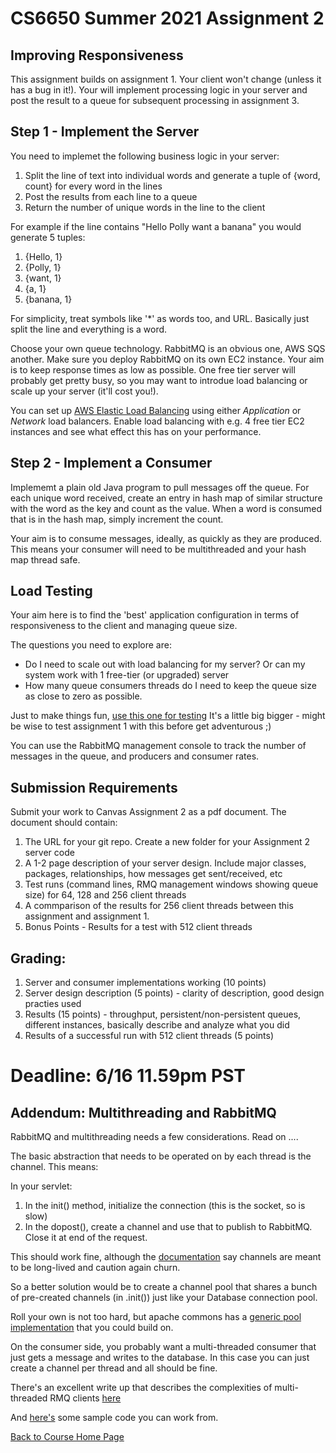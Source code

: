 # CS6650 Summer 2021  Assignment 2

## Improving Responsiveness
This assignment builds on assignment 1. Your client won't change (unless it has a bug in it!). 
Your will implement processing logic in your server and post the result to a queue for subsequent processing in assignment 3.

## Step 1 - Implement the Server
You need to implemet the following business logic in your server:

1. Split the line of text into individual words and generate a tuple of {word, count} for every word in the lines
1. Post the results from each line to a queue
1. Return the number of unique words in the line to the client

For example if the line contains "Hello Polly want a banana" you would generate 5 tuples:
1. {Hello, 1}
1. {Polly, 1}
1. {want, 1}
1. {a, 1}
1. {banana, 1}

For simplicity, treat symbols like '*' as words too, and URL. Basically just split the line and everything is a word. 

Choose your own queue technology. RabbitMQ is an obvious one, AWS SQS another. Make sure you deploy RabbitMQ on its own EC2 instance.
Your aim is to keep response times as low as possible. One free tier server will probably get pretty busy, so you may want to introdue load balancing or scale up your server (it'll cost you!).

You can set up [AWS Elastic Load Balancing](https://aws.amazon.com/elasticloadbalancing/features/?nc=sn&loc=2) using either _Application_ or _Network_ load balancers. 
Enable load balancing with e.g. 4 free tier EC2 instances and see what effect this has on your performance.

## Step 2 - Implement a Consumer
Implememt a plain old Java program to pull messages off the queue. For each unique word received, create an entry in hash map of similar structure with the word as the key and count as the value.
When a word is consumed that is in the hash map, simply increment the count.

Your aim is to consume messages, ideally, as quickly as they are produced. This means your consumer will need to be multithreaded and your hash map thread safe.

## Load Testing
 
Your aim here is to find the 'best' application configuration in terms of responsiveness to the client and managing queue size. 
 
The questions you need to explore are:
* Do I need to scale out with load balancing for my server? Or can my system work with 1 free-tier (or  upgraded) server
* How many queue consumers threads do I need to keep the queue size as close to zero as possible. 

Just to make things fun, [use this one for testing](https://github.com/gortonator/bsds-6650/blob/master/assignments-2021/bsds-summer-2021-testdata-assignment2.txt)
It's a little big bigger - might be wise to test assignment 1 with this before get adventurous ;)

You can use the RabbitMQ management console to track the number of messages in the queue, and producers and consumer rates.
 
## Submission Requirements
Submit your work to Canvas Assignment 2 as a pdf document. The document should contain:

1. The URL for your git repo. Create a new folder for your Assignment 2 server code
1. A 1-2 page description of your server design. Include major classes, packages, relationships, how messages get sent/received, etc
1. Test runs (command lines, RMQ management windows showing queue size) for 64, 128 and 256 client threads
1. A commparison of the results for 256 client threads between this assignment and assignment 1. 
1. Bonus Points - Results for a test with 512 client threads

## Grading:
1. Server and consumer  implementations working (10 points)
1. Server design description (5 points) - clarity of description, good design practies used
1. Results (15 points) - throughput, persistent/non-persistent queues, different instances, basically describe and analyze what you did
1. Results of a successful run with 512 client threads (5 points) 

# Deadline: 6/16 11.59pm PST 

## Addendum: Multithreading and RabbitMQ

RabbitMQ and multithreading needs a few considerations. Read on ....

The basic abstraction that needs to be operated on by each thread is the channel. This means:

In your servlet:

1. In the init() method, initialize the connection (this is the socket, so is slow)
1. In the dopost(), create a channel and use that to publish to RabbitMQ. Close it at end of the request.

This should work fine, although the [documentation](https://www.rabbitmq.com/api-guide.html#concurrency) say channels are meant to be long-lived and caution again churn. 

So a better solution would be to create a channel pool that shares a bunch of pre-created channels (in .init()) just like your Database connection pool. 

Roll your own is not too hard, but apache commons has a [generic pool implementation](http://commons.apache.org/proper/commons-pool/examples.html) that you could build on.

On the consumer side, you probably want a multi-threaded consumer that just gets a message and writes to the database. In this case you can just create a channel per thread and all should be fine. 

There's an excellent write up that describes the complexities of multi-threaded RMQ clients [here](http://moi.vonos.net/bigdata/rabbitmq-threading/)

And [here's](https://github.com/gortonator/bsds-6650/tree/master/code/week-6) some sample code you can work from. 

[Back to Course Home Page](https://gortonator.github.io/bsds-6650/)

